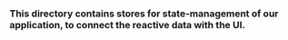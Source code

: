 ### This directory contains stores for state-management of our application, to connect the reactive data with the UI.